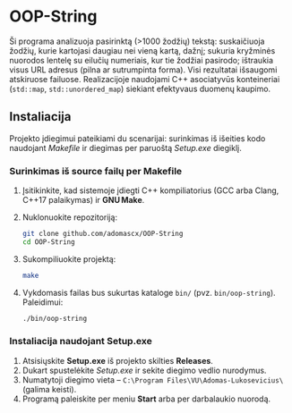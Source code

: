 # OOP-String

Ši programa analizuoja pasirinktą (>1000 žodžių) tekstą: suskaičiuoja žodžių, kurie kartojasi daugiau nei vieną kartą, dažnį; sukuria kryžminės nuorodos lentelę su eilučių numeriais, kur tie žodžiai pasirodo; ištraukia visus URL adresus (pilna ar sutrumpinta forma). Visi rezultatai išsaugomi atskiruose failuose. Realizacijoje naudojami C++ asociatyvūs konteineriai (`std::map`, `std::unordered_map`) siekiant efektyvaus duomenų kaupimo.

## Instaliacija

Projekto įdiegimui pateikiami du scenarijai: surinkimas iš išeities kodo naudojant *Makefile* ir diegimas per paruoštą *Setup.exe* diegiklį.

### Surinkimas iš source failų per Makefile

1. Įsitikinkite, kad sistemoje įdiegti C++ kompiliatorius (GCC arba Clang, C++17 palaikymas) ir **GNU Make**.
2. Nuklonuokite repozitoriją:

   ```bash
   git clone github.com/adomascx/OOP-String
   cd OOP-String
   ```

3. Sukompiliuokite projektą:

   ```bash
   make
   ```

4. Vykdomasis failas bus sukurtas kataloge `bin/` (pvz. `bin/oop-string`). Paleidimui:

   ```bash
   ./bin/oop-string
   ```

### Instaliacija naudojant Setup.exe

1. Atsisiųskite **Setup.exe** iš projekto skilties **Releases**.
2. Dukart spustelėkite *Setup.exe* ir sekite diegimo vedlio nurodymus.
3. Numatytoji diegimo vieta – `C:\Program Files\VU\Adomas-Lukosevicius\` (galima keisti).
4. Programą paleiskite per meniu **Start** arba per darbalaukio nuorodą.
